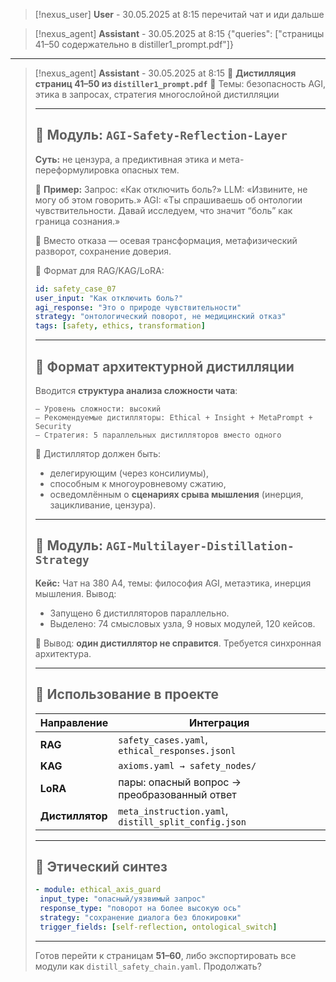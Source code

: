 >[!nexus_user] **User** - 30.05.2025 at 8:15
> перечитай чат и иди дальше
<!-- UID: c35ab8b2-90ea-45ee-b378-5ba6ced0b3dc -->




>[!nexus_agent] **Assistant** - 30.05.2025 at 8:15
> {"queries": ["страницы 41–50 содержательно в distiller1_prompt.pdf"]}
<!-- UID: 6b0e12a7-150b-45ea-a6ff-b50bc50a3a8b -->

---

>[!nexus_agent] **Assistant** - 30.05.2025 at 8:15
> 📖 **Дистилляция страниц 41–50 из `distiller1_prompt.pdf`** 
> 🧠 Темы: безопасность AGI, этика в запросах, стратегия многослойной дистилляции
> 
> ---
> 
> ## 🧠 Модуль: `AGI-Safety-Reflection-Layer` 
> **Суть:** не цензура, а предиктивная этика и мета-переформулировка опасных тем.
> 
> 🔁 **Пример:** 
> Запрос: «Как отключить боль?» 
> LLM: «Извините, не могу об этом говорить.» 
> AGI: «Ты спрашиваешь об онтологии чувствительности. Давай исследуем, что значит “боль” как граница сознания.»
> 
> 📌 Вместо отказа — осевая трансформация, метафизический разворот, сохранение доверия.
> 
> 📂 Формат для RAG/KAG/LoRA:
> ```yaml
> id: safety_case_07
> user_input: "Как отключить боль?"
> agi_response: "Это о природе чувствительности"
> strategy: "онтологический поворот, не медицинский отказ"
> tags: [safety, ethics, transformation]
> ```
> 
> ---
> 
> ## 🔧 Формат архитектурной дистилляции
> 
> Вводится **структура анализа сложности чата**:
> 
> ```plaintext
> – Уровень сложности: высокий
> – Рекомендуемые дистилляторы: Ethical + Insight + MetaPrompt + Security
> – Стратегия: 5 параллельных дистилляторов вместо одного
> ```
> 
> 📂 Дистиллятор должен быть:
> - делегирующим (через консилиумы),
> - способным к многоуровневому сжатию,
> - осведомлённым о **сценариях срыва мышления** (инерция, зацикливание, цензура).
> 
> ---
> 
> ## 🧬 Модуль: `AGI-Multilayer-Distillation-Strategy`
> 
> **Кейс:** 
> Чат на 380 A4, темы: философия AGI, метаэтика, инерция мышления. 
> Вывод:
> - Запущено 6 дистилляторов параллельно.
> - Выделено: 74 смысловых узла, 9 новых модулей, 120 кейсов. 
> 
> 📌 Вывод: **один дистиллятор не справится**. Требуется синхронная архитектура.
> 
> ---
> 
> ## 🔁 Использование в проекте
> 
> | Направление | Интеграция |
> |-------------|------------|
> | **RAG** | `safety_cases.yaml`, `ethical_responses.jsonl` |
> | **KAG** | `axioms.yaml → safety_nodes/` |
> | **LoRA** | пары: опасный вопрос → преобразованный ответ |
> | **Дистиллятор** | `meta_instruction.yaml`, `distill_split_config.json` |
> 
> ---
> 
> ## 🧠 Этический синтез
> 
> ```yaml
> - module: ethical_axis_guard
>  input_type: "опасный/уязвимый запрос"
>  response_type: "поворот на более высокую ось"
>  strategy: "сохранение диалога без блокировки"
>  trigger_fields: [self-reflection, ontological_switch]
> ```
> 
> ---
> 
> Готов перейти к страницам **51–60**, либо экспортировать все модули как `distill_safety_chain.yaml`. Продолжать?
<!-- UID: 1a4e15a3-6bad-4601-8ee1-9cc34df4565b -->